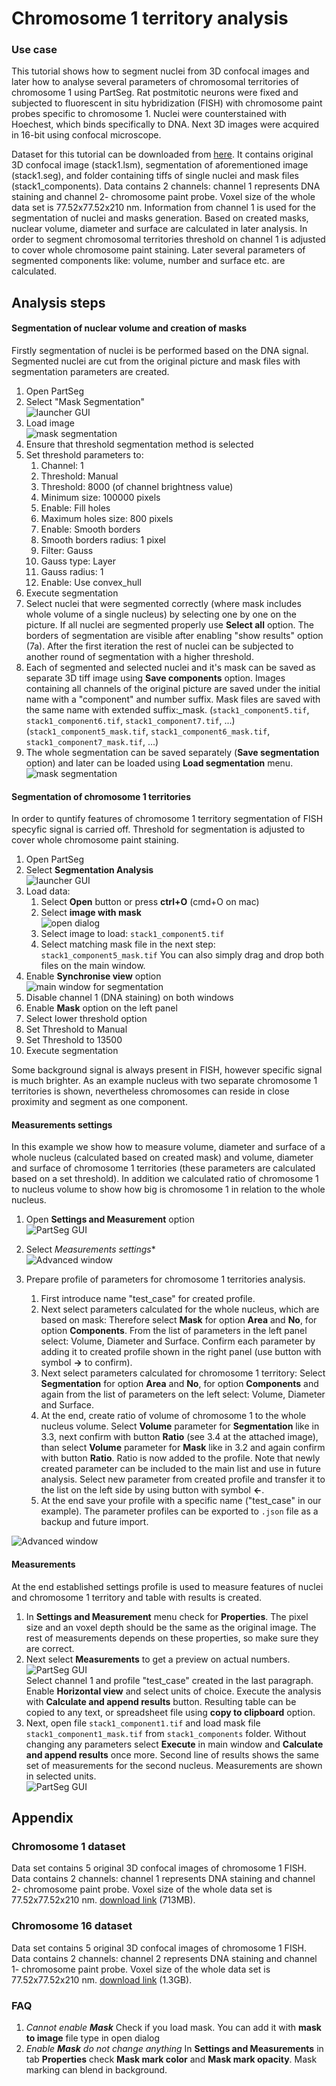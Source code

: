 
# Chromosome 1 territory analysis

### Use case
This tutorial shows how to segment nuclei from 3D confocal images and later how to analyse several parameters of chromosomal territories of chromosome 1 using PartSeg.
Rat postmitotic neurons were fixed and subjected to fluorescent in situ hybridization (FISH)
with chromosome paint probes specific to chromosome 1. Nuclei were counterstained with Hoechest, which binds specifically to DNA. Next 3D images were acquired in 16-bit using confocal microscope.

Dataset for this tutorial can be downloaded from [here](http://nucleus3d.cent.uw.edu.pl/PartSeg/Downloads/PartSeg_samples.zip).
It contains original 3D confocal image (stack1.lsm), segmentation of aforementioned image (stack1.seg), and folder containing tiffs of single nuclei and mask files (stack1_components).
Data contains 2 channels: channel 1 represents DNA staining and channel 2- chromosome paint probe. Voxel size of the whole data set is 77.52x77.52x210 nm.
Information from channel 1 is used for the segmentation of nuclei and masks generation.
Based on created masks, nuclear volume, diameter and surface are calculated in later analysis.
In order to segment chromosomal territories threshold on channel 1 is adjusted to cover whole chromosome paint staining.
Later several parameters of segmented components like: volume, number and surface etc. are calculated.

## Analysis steps

#### Segmentation of nuclear volume and creation of masks

Firstly segmentation of nuclei is be performed based on the DNA signal. Segmented nuclei are cut from the original picture and mask files with segmentation parameters are created.

1. Open PartSeg
2. Select "Mask Segmentation"  
    ![launcher GUI](./images/launcher.png)
3. Load image  
    ![mask segmentation](./images/mask_segmentation.png)
4. Ensure that threshold segmentation method is selected
5. Set threshold parameters to:
    1. Channel: 1
    2. Threshold: Manual
    3. Threshold: 8000 (of channel brightness value)
    4. Minimum size: 100000 pixels
    5. Enable: Fill holes
    6. Maximum holes size: 800 pixels
    7. Enable: Smooth borders
    8. Smooth borders radius: 1 pixel
    9. Filter: Gauss
    10. Gauss type: Layer
    11. Gauss radius: 1
    12. Enable: Use convex_hull
6. Execute segmentation
7. Select nuclei that were segmented correctly (where mask includes whole volume of a single nucleus) by selecting one by one on the picture.
If all nuclei are segmented properly use **Select all** option. The borders of segmentation are visible after enabling "show results" option (7a).
After the first iteration the rest of nuclei can be subjected to another round of segmentation with a higher threshold.
8. Each of segmented and selected nuclei and it's mask can be saved as separate 3D tiff image using **Save components** option.
Images containing all channels of the original picture are saved under the initial name with a "component" and number suffix.
Mask files are saved with the same name with extended suffix:_mask.
(`stack1_component5.tif`, `stack1_component6.tif`, `stack1_component7.tif`, ...)
(`stack1_component5_mask.tif`, `stack1_component6_mask.tif`, `stack1_component7_mask.tif`, ...)
9. The whole segmentation can be saved separately (**Save segmentation** option) and later can be loaded using **Load segmentation** menu.  
![mask segmentation](./images/mask_segmentation.png)

#### Segmentation of chromosome 1 territories

In order to quntify features of chromosome 1 territory segmentation of FISH specyfic signal is carried off. Threshold for segmentation is adjusted to cover whole chromosome paint staining.

1. Open PartSeg
2. Select **Segmentation Analysis**  
    ![launcher GUI](./images/launcher.png)
3. Load data:
    1. Select **Open** button or press **ctrl+O** (cmd+O on mac)
    2. Select **image with mask**  
    ![open dialog](images/open_file.png)
    3. Select image to load: `stack1_component5.tif`
    4. Select matching mask file in the next step: `stack1_component5_mask.tif`
You can also simply drag and drop both files on the main window.
4. Enable **Synchronise view** option  
![main window for segmentation](images/main_window_segmentation.png)
5. Disable channel 1 (DNA staining) on both windows
6. Enable **Mask** option on the left panel
7. Select lower threshold option
8. Set Threshold to Manual
9. Set Threshold to 13500
10. Execute segmentation

Some background signal is always present in FISH, however specific signal is much brighter.
As an example nucleus with two separate chromosome 1 territories is shown,
nevertheless chromosomes can reside in close proximity and segment as one component.

#### Measurements settings

In this example we show how to measure volume, diameter and surface of a whole nucleus
(calculated based on created mask) and volume, diameter and surface of chromosome 1 territories
(these parameters are calculated based on a set threshold).
In addition we calculated ratio of chromosome 1 to nucleus volume to show how big is chromosome 1 in relation to the whole nucleus.

1. Open **Settings and Measurement** option  
    ![PartSeg GUI](images/main_window.png)
2. Select *Measurements settings**  
    ![Advanced window](images/advanced_set_measure.png)
3. Prepare profile of parameters for chromosome 1 territories analysis.

    1. First introduce name "test_case" for created profile.
    2. Next select parameters calculated for the whole nucleus, which are based on mask: Therefore select **Mask** for option **Area** and **No**, for option **Components**.
    From the list of parameters in the left panel select: Volume, Diameter and Surface. Confirm each parameter by adding
    it to created profile shown in the right panel (use button with symbol **→** to confirm).
    3. Next select parameters calculated for chromosome 1 territory:
    Select **Segmentation** for option **Area** and **No**, for option **Components** and again from the list
    of parameters on the left select: Volume, Diameter and Surface.
    4. At the end, create ratio of volume of chromosome 1 to the whole nucleus volume.
     Select **Volume** parameter for **Segmentation** like in 3.3, next confirm with button **Ratio** (see 3.4 at the attached image),
     than select **Volume** parameter for **Mask** like in 3.2 and again confirm with button **Ratio**. Ratio is now added to the profile.
     Note that newly created parameter can be included to the main list and use in future analysis.
     Select new parameter from created profile and transfer it to the list on the left side by using button with symbol **←**.
    5. At the end save your profile with a specific name ("test_case" in our example).
    The parameter profiles can be exported to `.json` file as a backup and future import.

![Advanced window](images/advanced_set_measure_final.png)

#### Measurements
At the end established settings profile is used to measure features of nuclei and chromosome 1 territory and table with results is created.

1. In **Settings and Measurement** menu check for **Properties**. The pixel size and an voxel depth should be the same as the original image.
The rest of measurements depends on these properties, so make sure they are correct.
2. Next select **Measurements** to get a preview on actual numbers.  
![PartSeg GUI](images/main_window.png)  
Select channel 1 and profile "test_case" created in the last paragraph. Enable **Horizontal view** and select units of choice. Execute the analysis with **Calculate and append results** button.
 Resulting table can be copied to any text, or spreadsheet file using **copy to clipboard** option.
 2. Next, open file `stack1_component1.tif` and load mask file `stack1_component1_mask.tif` from `stack1_components` folder.
 Without changing any parameters select **Execute** in main window and **Calculate and append results** once more.
  Second line of results shows the same set of measurements for the second nucleus. Measurements are shown in selected units.  
![PartSeg GUI](images/main_window_analysis2.png)

## Appendix

### Chromosome 1 dataset
Data set contains 5 original 3D confocal images of chromosome 1 FISH. Data contains 2 channels: channel 1 represents DNA staining and channel 2- chromosome paint probe. Voxel size of the whole data set is 77.52x77.52x210 nm.
[download link](http://nucleus3d.cent.uw.edu.pl/PartSeg/Downloads/chromosome_1_stacks.zip) (713MB).

### Chromosome 16 dataset
Data set contains 5 original 3D confocal images of chromosome 1 FISH. Data contains 2 channels: channel 2 represents DNA staining and channel 1- chromosome paint probe. Voxel size of the whole data set is 77.52x77.52x210 nm.
[download link](http://nucleus3d.cent.uw.edu.pl/PartSeg/Downloads/chromosome_16_stacks.zip) (1.3GB).


### FAQ
1. _Cannot enable **Mask**_
Check if you load mask. You can add it with **mask to image** file type in open dialog
2. _Enable **Mask** do not change anything_
In **Settings and Measurements** in tab **Properties** check **Mask mark color** and **Mask mark opacity**. Mask marking can blend in background.

[comment]: <> (pandoc -t html -s -o tutorial-chromosome1.html --css pandoc.css -M pagetitle:"Chromosome 1 territory analysis"  tutorial-chromosome1.md)
